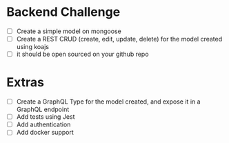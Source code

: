 # Backend Challenge

- [ ] Create a simple model on mongoose
- [ ] Create a REST CRUD (create, edit, update, delete) for the model created using koajs
- [ ] it should be open sourced on your github repo

# Extras
- [ ] Create a GraphQL Type for the model created, and expose it in a GraphQL endpoint
- [ ] Add tests using Jest
- [ ] Add authentication
- [ ] Add docker support
